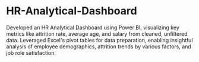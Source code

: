 # HR-Analytical-Dashboard
Developed an HR Analytical Dashboard using Power BI, visualizing key metrics like attrition rate, average age, and salary from cleaned, unfiltered data. Leveraged Excel's pivot tables for data preparation, enabling insightful analysis of employee demographics, attrition trends by various factors, and job role satisfaction.
